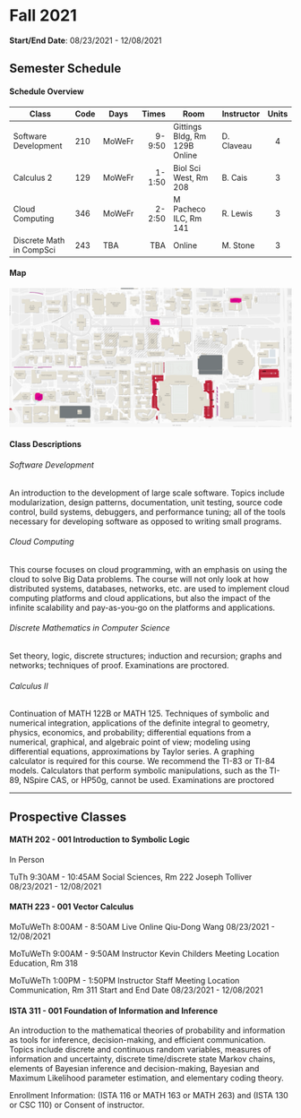 

# Fall 2021

**Start/End Date**: 08/23/2021 - 12/08/2021

<a name="semester-schedule"/>

## Semester Schedule

<a name="schedule"/>

#### Schedule Overview

| Class | Code | Days | Times | Room | Instructor | Units |
|-------|------|-------|-----:|------------|------|:-----:|
| Software Development | 210 | MoWeFr | 9-9:50 | Gittings Bldg, Rm 129B Online | D. Claveau | 4 |
| Calculus 2           | 129 | MoWeFr | 1-1:50 | Biol Sci West, Rm 208 | B. Cais  | 3 |
| Cloud Computing      | 346 | MoWeFr | 2-2:50 | M Pacheco ILC, Rm 141 | R. Lewis | 3 |
| Discrete Math in CompSci | 243 | TBA | TBA | Online | M. Stone | 3


<a name="map"/>

#### Map

![MAP](Map.png)


<a name="class-descriptions"/>

#### Class Descriptions


###### Software Development

An introduction to the development of large­ scale software. Topics include modularization, design patterns, documentation, unit testing, source code control, build systems, debuggers, and performance tuning; all of the tools necessary for developing software as opposed to writing small programs.


###### Cloud Computing

This course focuses on cloud programming, with an emphasis on using the cloud to solve Big Data problems. The course will not only look at how distributed systems, databases, networks, etc. are used to implement cloud computing platforms and cloud applications, but also the impact of the infinite scalability and pay-as-you-go on the platforms and applications.

###### Discrete Mathematics in Computer Science

Set theory, logic, discrete structures; induction and recursion; graphs and networks; techniques of proof. Examinations are proctored.


###### Calculus II

Continuation of MATH 122B or MATH 125. Techniques of symbolic and numerical integration, applications of the definite integral to geometry, physics, economics, and probability; differential equations from a numerical, graphical, and algebraic point of view; modeling using differential equations, approximations by Taylor series. A graphing calculator is required for this course.  We recommend the TI-83 or TI-84 models. Calculators that perform symbolic manipulations, such as the TI-89, NSpire CAS, or HP50g, cannot be used. Examinations are proctored

------------------


<a name="prospective-classes"/>

## Prospective Classes


#### MATH  202 - 001   Introduction to Symbolic Logic

In Person


TuTh 9:30AM - 10:45AM	Social Sciences, Rm 222	Joseph Tolliver	08/23/2021 - 12/08/2021



#### MATH  223 - 001   Vector Calculus


MoTuWeTh 8:00AM - 8:50AM	Live Online	Qiu-Dong Wang	08/23/2021 - 12/08/2021


MoTuWeTh 9:00AM - 9:50AM
Instructor
Kevin Childers
Meeting Location
Education, Rm 318


MoTuWeTh 1:00PM - 1:50PM
Instructor
Staff
Meeting Location
Communication, Rm 311
Start and End Date
08/23/2021 - 12/08/2021


#### ISTA  311 - 001   Foundation of Information and Inference

An introduction to the mathematical theories of probability and information as tools for inference, decision-making, and efficient communication. Topics include discrete and continuous random variables, measures of information and uncertainty, discrete time/discrete state Markov chains, elements of Bayesian inference and decision-making, Bayesian and Maximum Likelihood parameter estimation, and elementary coding theory.

Enrollment Information:
(ISTA 116 or MATH 163 or MATH 263) and (ISTA 130 or CSC 110) or Consent of instructor.